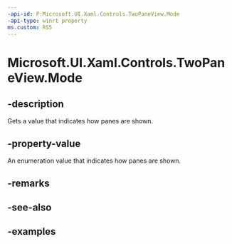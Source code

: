 ```yaml
---
-api-id: P:Microsoft.UI.Xaml.Controls.TwoPaneView.Mode
-api-type: winrt property
ms.custom: RS5
---
```


<!-- Property syntax.
public TwoPaneViewMode Mode { get; }
-->

# Microsoft.UI.Xaml.Controls.TwoPaneView.Mode

## -description

Gets a value that indicates how panes are shown.

## -property-value

An enumeration value that indicates how panes are shown.

## -remarks

## -see-also

## -examples

